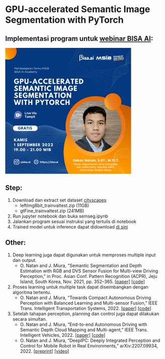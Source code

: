 # GPU-accelerated Semantic Image Segmentation with PyTorch

## Implementasi program untuk [webinar BISA AI](https://tampil.id/event/detail/VFdwWk1FNUJQVDA9):
<img src="docs/event.jpg" width="400">


## Step:
1. Download dan extract set dataset [cityscapes](https://www.cityscapes-dataset.com/) 
    - leftImg8bit_trainvaltest.zip (11GB)
    - gtFine_trainvaltest.zip (241MB)
2. Run jupyter notebook dan buka semseg.ipynb
3. Jalankan program sesuai instruksi yang tertulis di notebook
4. Trained model untuk inference dapat didownload [di sini](https://drive.google.com/drive/folders/15oUOVwLhZWFzAhYSWukMzPMeGERx8zWk?usp=sharing)


## Other:
1. Deep learning juga dapat digunakan untuk memproses multiple input dan output.
    - O. Natan and J. Miura, "Semantic Segmentation and Depth Estimation with RGB and DVS Sensor Fusion for Multi-view Driving Perception," in Proc. Asian Conf. Pattern Recognition (ACPR), Jeju Island, South Korea, Nov. 2021, pp. 352–365. [[paper]](https://doi.org/10.1007/978-3-031-02375-0_26) [[code]](https://github.com/oskarnatan/RGBDVS-fusion)
2.  Proses learning untuk multiple task dapat diseimbangkan dengan algoritma tertentu.
    - O. Natan and J. Miura, “Towards Compact Autonomous Driving Perception with Balanced Learning and Multi-sensor Fusion,” IEEE Trans. Intelligent Transportation Systems, 2022. [[paper]](https://doi.org/10.1109/TITS.2022.3149370) [[code]](https://github.com/oskarnatan/compact-perception)
3. Setelah tahapan perception, planning dan control juga dapat dilakukan secara simultan.
    - O. Natan and J. Miura, “End-to-end Autonomous Driving with Semantic Depth Cloud Mapping and Multi-agent,” IEEE Trans. Intelligent Vehicles, 2022. [[paper]](https://doi.org/10.1109/TIV.2022.3185303) [[code]](https://github.com/oskarnatan/end-to-end-driving)
    - O. Natan and J. Miura, “DeepIPC: Deeply Integrated Perception and Control for Mobile Robot in Real Environments,” arXiv:2207.09934, 2022. [[preprint]](https://arxiv.org/abs/2207.09934) [[video]](https://www.youtube.com/watch?v=h8lMCzJsbi8)